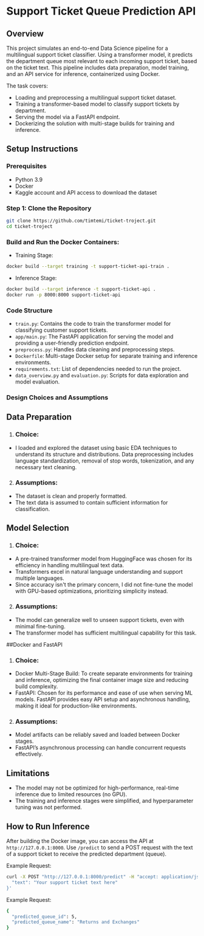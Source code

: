 # Support Ticket Queue Prediction API

## Overview
This project simulates an end-to-end Data Science pipeline for a multilingual support ticket classifier. Using a transformer model, it predicts the department queue most relevant to each incoming support ticket, based on the ticket text. This pipeline includes data preparation, model training, and an API service for inference, containerized using Docker.

The task covers:
- Loading and preprocessing a multilingual support ticket dataset.
- Training a transformer-based model to classify support tickets by department.
- Serving the model via a FastAPI endpoint.
- Dockerizing the solution with multi-stage builds for training and inference.

## Setup Instructions

### Prerequisites
- Python 3.9
- Docker
- Kaggle account and API access to download the dataset

### Step 1: Clone the Repository
```bash
git clone https://github.com/timtemi/ticket-troject.git
cd ticket-troject
```
### Build and Run the Docker Containers:
- Training Stage:
```bash
docker build --target training -t support-ticket-api-train .
```
- Inference Stage:
```bash
docker build --target inference -t support-ticket-api .
docker run -p 8000:8000 support-ticket-api
```
### Code Structure
- ```train.py```: Contains the code to train the transformer model for classifying customer support tickets.
- ```app/main.py```: The FastAPI application for serving the model and providing a user-friendly prediction endpoint.
- ```preprocess.py```: Handles data cleaning and preprocessing steps.
- ```Dockerfile```: Multi-stage Docker setup for separate training and inference environments.
- ```requirements.txt```: List of dependencies needed to run the project.
- ```data_overview.py``` and ```evaluation.py```: Scripts for data exploration and model evaluation.

### Design Choices and Assumptions
## Data Preparation
1. ### Choice:
- I loaded and explored the dataset using basic EDA techniques to understand its structure and distributions.
Data preprocessing includes language standardization, removal of stop words, tokenization, and any necessary text cleaning.
2. ### Assumptions:
- The dataset is clean and properly formatted.
- The text data is assumed to contain sufficient information for classification.

## Model Selection
1. ### Choice:
- A pre-trained transformer model from HuggingFace was chosen for its efficiency in handling multilingual text data.
- Transformers excel in natural language understanding and support multiple languages.
- Since accuracy isn't the primary concern, I did not fine-tune the model with GPU-based optimizations, prioritizing simplicity instead.
2. ### Assumptions:
- The model can generalize well to unseen support tickets, even with minimal fine-tuning.
- The transformer model has sufficient multilingual capability for this task.

##Docker and FastAPI

1. ### Choice:
- Docker Multi-Stage Build: To create separate environments for training and inference, optimizing the final container image size and reducing build complexity.
- FastAPI: Chosen for its performance and ease of use when serving ML models. FastAPI provides easy API setup and asynchronous handling, making it ideal for production-like environments.
2. ### Assumptions:
- Model artifacts can be reliably saved and loaded between Docker stages.
- FastAPI’s asynchronous processing can handle concurrent requests effectively.

## Limitations
- The model may not be optimized for high-performance, real-time inference due to limited resources (no GPU).
- The training and inference stages were simplified, and hyperparameter tuning was not performed.

## How to Run Inference

After building the Docker image, you can access the API at ```http://127.0.0.1:8000```. Use ```/predict``` to send a POST request with the text of a support ticket to receive the predicted department (queue).

Example Request:

```bash
curl -X POST "http://127.0.0.1:8000/predict" -H "accept: application/json" -d '{
  "text": "Your support ticket text here"
}'
```
Example Request:

```bash
{
  "predicted_queue_id": 5,
  "predicted_queue_name": "Returns and Exchanges"
}
```
